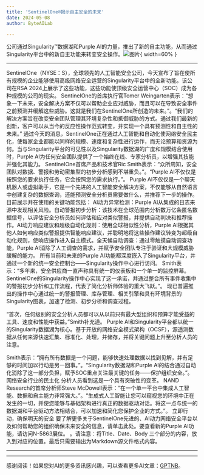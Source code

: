 ```yaml
---
title: 'SentinelOne®揭示自主安全的未来'
date: 2024-05-08
author: ByteAILab

---
```


公司通过Singularity™数据湖和Purple AI的力量，推出了新的自主功能，从而通过Singularity平台中的新自主功能来转变安全操作。![图片](https://ai-techpark.com/wp-content/uploads/2024/05/SentinelOne-960x540.jpg){ width=60% }

---

SentinelOne（NYSE：S），全球领先的人工智能安全公司，今天宣布了旨在使所有规模的企业能够使用高级网络安全运营的Singularity平台中的全新功能。该公司在RSA 2024上展示了这些功能，这些功能使顶级安全运营中心（SOC）成为各种规模的公司的现实。
SentinelOne的首席执行官Tomer Weingarten表示：“想象一下未来，安全解决方案不仅可以帮助企业应对威胁，而且可以在导致安全事件之前预测并缓解这些威胁。这就是我们在SentinelOne所创造的未来。”。“我们的解决方案旨在改变安全团队管理其环境复杂性和抵御威胁的方式。通过我们最新的创新，客户可以从当今的反应性操作范式转变，并实现一个具有预测性和自主性的未来。”
通过今天的消息，SentinelOne正在通过人工智能和自动化使网络安全民主化，使每家企业都能以同样的规模、速度和复杂性进行运作，而无论预算和资源为何。当与Singularity平台的可见性以及Singularity数据湖的广度和规模结合使用时，Purple AI为任何安全团队提供了一个始终在线、专家分析员，以增强其技能并强化其能力。
SentinelOne首席产品和技术官Ric Smith表示：“众所周知，安全团队对数据、警报和劳动密集型的初步分析感到不堪重负。”。“Purple AI不仅仅是按照您的要求执行任务，它会按照您的需求执行。”。
Purple AI不仅仅是一个聊天机器人或虚拟助手，它是一个先进的人工智能安全解决方案，不仅能够从自然语言中创建复杂的数据查询，还能预测安全分析员需要做什么，并推荐下一步的操作。目前展示并在使用的关键功能包括：
AI动力异常检测：Purple AI从集成的日志来源中发现相关风险。自动警报初步分析：该技术在全球范围内分析数万亿条匿名数据信号，以评估安全分析员如何评估和应对类似警报，并提供自动判决和推荐操作。AI动力响应建议和超级自动化规则：使用全球相似性分析，Purple AI根据其他人如何响应类似警报提供智能响应建议，并聪明地将这些操作建议转变为超级自动化规则，使响应操作进入自主模式。全天候自动调查：通过零触摸自动调查功能，Purple AI消除了人工调查的需求，并赋予安全团队专注于验证和大规模威胁缓解的能力。
所有当前和未来的Purple AI功能都深度嵌入了Singularity平台，并通过一个新的统一安全控制台——Singularity操作中心进行访问。
Smith表示：“多年来，安全供应商一直声称具有统一的仪表板和一个单一的监控屏幕。SentinelOne的Singularity操作中心实现了这一承诺，并通过整合所有事件收集中的警报初步分析和工作流程，代表了简化分析师体验的重大飞跃。”。
现已普遍推出的操作中心通过统一的警报管理、库存管理、相关引擎和具有环境背景的Singularity图表，加速了检测、初步分析和调查过程。

“首次，任何级别的安全分析人员都可以从以前只有最大型组织和预算才能受益的工具、速度和性能中获益。”Smith补充道。
Purple AI和Singularity平台都以统一的Singularity数据湖为核心。基于开放的网络安全模式架构（OCSF），源遥测数据从任何来源快速汇集、标准化、处理，并储存，并将关键问题上升至分析人员的注意。

Smith表示：“拥有所有数据是一个问题，能够快速处理数据以找到见解，并有足够的时间加以行动是另一回事。”。“Singularity数据湖和Purple AI的结合通过自动化消除了这一部分负担，赋予SOC重点关注最关键的任务——保护组织安全。”。
网络安全行业的民主化
分析人员看到这是一个具有突破性的变革。
NAND Research的首席分析师Steve McDowell表示：“在一个单一平台中集成人工智能、数据和自主能力非常强大。”。“生成式人工智能让您可以窥视您的环境中正在发生的一切，并使您能够与基础架构进行真正的数据驱动对话。将这一点与统一的数据湖和平台驱动方法相结合，可以加速和简化您保护企业的方式。”。
立即行动，确保明天的安全
要了解更多关于SentinelOne先进的、AI动力网络安全平台以及如何帮助您的组织确保未来安全的信息，请单击此处。要查看新的Purple AI功能，请访问N-5863展位。
。请注意：将Title、Date、Body 三个部分的内容，放入到对应的位置。最后只需要输出为Markdown源文件格式内容。

---
---
感谢阅读！如果您对AI的更多资讯感兴趣，可以查看更多AI文章：[GPTNB](https://gptnb.com)。